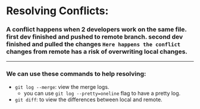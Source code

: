 # Resolving Conflicts:

### A conflict happens when 2 developers work on the same file. first dev finished and pushed to remote branch. second dev finished and pulled the changes `Here happens the conflict` changes from remote has a risk of overwriting local changes. 
---
### We can use these commands to help resolving:
- `git log --merge`: view the merge logs.
    - you can use `git log --pretty=oneline` flag to have a pretty log.
- `git diff`: to view the differences between local and remote.